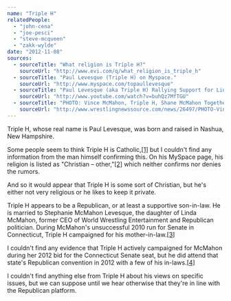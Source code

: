 ```yaml
---
name: "Triple H"
relatedPeople:
  - "john-cena"
  - "joe-pesci"
  - "steve-mcqueen"
  - "zakk-wylde"
date: "2012-11-08"
sources:
  - sourceTitle: "What religion is Triple H?"
    sourceUrl: "http://www.evi.com/q/what_religion_is_triple_h"
  - sourceTitle: "Paul Levesque (Triple H) on Myspace."
    sourceUrl: "http://www.myspace.com/topaullevesque"
  - sourceTitle: "Paul Levesque (aka Triple H) Rallying Support for Linda."
    sourceUrl: "http://www.youtube.com/watch?v=buhQz7MfTGU"
  - sourceTitle: "PHOTO: Vince McMahon, Triple H, Shane McMahon Together."
    sourceUrl: "http://www.wrestlingnewssource.com/news/26497/PHOTO-Vince-McMahon-Triple-H-Shane-McMahon-Together/"
---
```


Triple H, whose real name is Paul Levesque, was born and raised in Nashua, New Hampshire.

Some people seem to think Triple H is Catholic,<a class="source-citation" href="#http://www.evi.com/q/what_religion_is_triple_h" title="What religion is Triple H?">[1]</a> but I couldn't find any information from the man himself confirming this. On his MySpace page, his religion is listed as "Christian – other,"<a class="source-citation" href="#http://www.myspace.com/topaullevesque" title="Paul Levesque (Triple H) on Myspace.">[2]</a> which neither confirms nor denies the rumors.

And so it would appear that Triple H is some sort of Christian, but he's either not very religious or he likes to keep it private.

Triple H appears to be a Republican, or at least a supportive son-in-law. He is married to Stephanie McMahon Levesque, the daughter of Linda McMahon, former CEO of World Wrestling Entertainment and Republican politician. During McMahon's unsuccessful 2010 run for Senate in Connecticut, Triple H campaigned for his mother-in-law.<a class="source-citation" href="#http://www.youtube.com/watch?v=buhQz7MfTGU" title="Paul Levesque (aka Triple H) Rallying Support for Linda.">[3]</a>

I couldn't find any evidence that Triple H actively campaigned for McMahon during her 2012 bid for the Connecticut Senate seat, but he did attend that state's Republican convention in 2012 with a few of his in-laws.<a class="source-citation" href="#http://www.wrestlingnewssource.com/news/26497/PHOTO-Vince-McMahon-Triple-H-Shane-McMahon-Together/" title="PHOTO: Vince McMahon, Triple H, Shane McMahon Together.">[4]</a>

I couldn't find anything else from Triple H about his views on specific issues, but we can suppose until we hear otherwise that they're in line with the Republican platform.